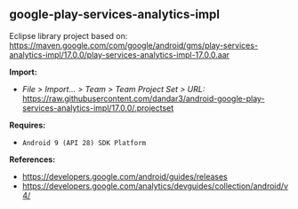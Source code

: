## google-play-services-analytics-impl

Eclipse library project based on:<br/>
https://maven.google.com/com/google/android/gms/play-services-analytics-impl/17.0.0/play-services-analytics-impl-17.0.0.aar

**Import:**
- _File > Import... > Team > Team Project Set > URL:_<br/>
  https://raw.githubusercontent.com/dandar3/android-google-play-services-analytics-impl/17.0.0/.projectset

**Requires:**
- `Android 9 (API 28) SDK Platform`

**References:**
- https://developers.google.com/android/guides/releases
- https://developers.google.com/analytics/devguides/collection/android/v4/